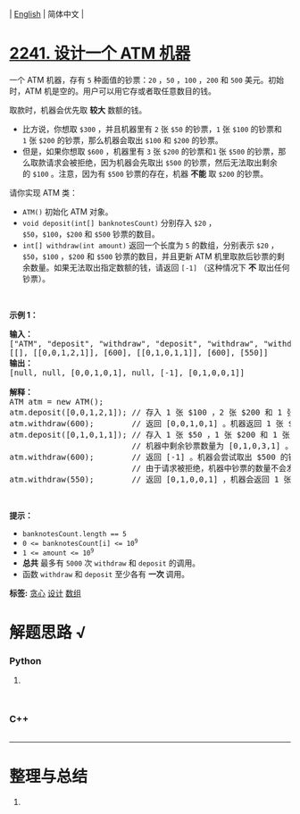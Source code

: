 | [English](README_EN.md) | 简体中文 |

# [2241. 设计一个 ATM 机器](https://leetcode.cn/problems/design-an-atm-machine)
<p>一个 ATM 机器，存有&nbsp;<code>5</code>&nbsp;种面值的钞票：<code>20</code>&nbsp;，<code>50</code>&nbsp;，<code>100</code>&nbsp;，<code>200</code>&nbsp;和&nbsp;<code>500</code>&nbsp;美元。初始时，ATM 机是空的。用户可以用它存或者取任意数目的钱。</p>

<p>取款时，机器会优先取 <b>较大</b>&nbsp;数额的钱。</p>

<ul>
	<li>比方说，你想取&nbsp;<code>$300</code>&nbsp;，并且机器里有&nbsp;<code>2</code>&nbsp;张 <code>$50</code>&nbsp;的钞票，<code>1</code>&nbsp;张&nbsp;<code>$100</code>&nbsp;的钞票和<code>1</code>&nbsp;张&nbsp;<code>$200</code>&nbsp;的钞票，那么机器会取出&nbsp;<code>$100</code> 和&nbsp;<code>$200</code>&nbsp;的钞票。</li>
	<li>但是，如果你想取&nbsp;<code>$600</code>&nbsp;，机器里有&nbsp;<code>3</code>&nbsp;张&nbsp;<code>$200</code>&nbsp;的钞票和<code>1</code>&nbsp;张&nbsp;<code>$500</code>&nbsp;的钞票，那么取款请求会被拒绝，因为机器会先取出&nbsp;<code>$500</code>&nbsp;的钞票，然后无法取出剩余的&nbsp;<code>$100</code>&nbsp;。注意，因为有&nbsp;<code>$500</code>&nbsp;钞票的存在，机器&nbsp;<strong>不能</strong>&nbsp;取&nbsp;<code>$200</code>&nbsp;的钞票。</li>
</ul>

<p>请你实现 ATM 类：</p>

<ul>
	<li><code>ATM()</code>&nbsp;初始化 ATM 对象。</li>
	<li><code>void deposit(int[] banknotesCount)</code>&nbsp;分别存入&nbsp;<code>$20</code>&nbsp;，<code>$50</code>，<code>$100</code>，<code>$200</code>&nbsp;和&nbsp;<code>$500</code>&nbsp;钞票的数目。</li>
	<li><code>int[] withdraw(int amount)</code>&nbsp;返回一个长度为&nbsp;<code>5</code>&nbsp;的数组，分别表示&nbsp;<code>$20</code>&nbsp;，<code>$50</code>，<code>$100</code>&nbsp;，<code>$200</code>&nbsp;和&nbsp;<code>$500</code>&nbsp;钞票的数目，并且更新 ATM 机里取款后钞票的剩余数量。如果无法取出指定数额的钱，请返回&nbsp;<code>[-1]</code>&nbsp;（这种情况下 <strong>不</strong>&nbsp;取出任何钞票）。</li>
</ul>

<p>&nbsp;</p>

<p><strong>示例 1：</strong></p>

<pre>
<strong>输入：</strong>
["ATM", "deposit", "withdraw", "deposit", "withdraw", "withdraw"]
[[], [[0,0,1,2,1]], [600], [[0,1,0,1,1]], [600], [550]]
<strong>输出：</strong>
[null, null, [0,0,1,0,1], null, [-1], [0,1,0,0,1]]

<strong>解释：</strong>
ATM atm = new ATM();
atm.deposit([0,0,1,2,1]); // 存入 1 张 $100 ，2 张 $200 和 1 张 $500 的钞票。
atm.withdraw(600);        // 返回 [0,0,1,0,1] 。机器返回 1 张 $100 和 1 张 $500 的钞票。机器里剩余钞票的数量为 [0,0,0,2,0] 。
atm.deposit([0,1,0,1,1]); // 存入 1 张 $50 ，1 张 $200 和 1 张 $500 的钞票。
                          // 机器中剩余钞票数量为 [0,1,0,3,1] 。
atm.withdraw(600);        // 返回 [-1] 。机器会尝试取出 $500 的钞票，然后无法得到剩余的 $100 ，所以取款请求会被拒绝。
                          // 由于请求被拒绝，机器中钞票的数量不会发生改变。
atm.withdraw(550);        // 返回 [0,1,0,0,1] ，机器会返回 1 张 $50 的钞票和 1 张 $500 的钞票。</pre>

<p>&nbsp;</p>

<p><strong>提示：</strong></p>

<ul>
	<li><code>banknotesCount.length == 5</code></li>
	<li><code>0 &lt;= banknotesCount[i] &lt;= 10<sup>9</sup></code></li>
	<li><code>1 &lt;= amount &lt;= 10<sup>9</sup></code></li>
	<li><strong>总共</strong>&nbsp;最多有&nbsp;<code>5000</code>&nbsp;次&nbsp;<code>withdraw</code> 和&nbsp;<code>deposit</code>&nbsp;的调用。</li>
	<li><span style="">函数 </span><code>withdraw</code> 和&nbsp;<code>deposit</code>&nbsp;至少各有 <strong>一次&nbsp;</strong>调用。</li>
</ul>

**标签:**  [贪心](https://leetcode.cn/tag/greedy) [设计](https://leetcode.cn/tag/design) [数组](https://leetcode.cn/tag/array) 
# 解题思路 √

### Python

1. 

```python

```


```python

```

### C++

```cpp

```

---



# 整理与总结

1. 